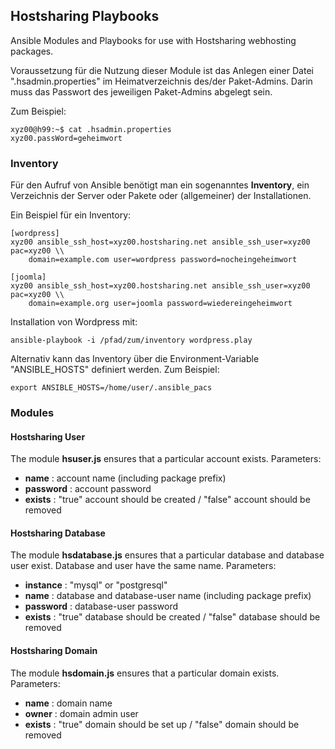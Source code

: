 ## Hostsharing Playbooks

Ansible Modules and Playbooks for use with Hostsharing webhosting 
packages.

Voraussetzung für die Nutzung dieser Module ist das Anlegen einer Datei
".hsadmin.properties" im Heimatverzeichnis des/der Paket-Admins.
Darin muss das Passwort des jeweiligen Paket-Admins abgelegt sein.

Zum Beispiel:

    xyz00@h99:~$ cat .hsadmin.properties 
    xyz00.passWord=geheimwort

### Inventory

Für den Aufruf von Ansible benötigt man ein sogenanntes __Inventory__, ein
Verzeichnis der Server oder Pakete oder (allgemeiner) der Installationen.

Ein Beispiel für ein Inventory:


    [wordpress]
    xyz00 ansible_ssh_host=xyz00.hostsharing.net ansible_ssh_user=xyz00 pac=xyz00 \\
        domain=example.com user=wordpress password=nocheingeheimwort
   
    [joomla]
    xyz00 ansible_ssh_host=xyz00.hostsharing.net ansible_ssh_user=xyz00 pac=xyz00 \\
        domain=example.org user=joomla password=wiedereingeheimwort

Installation von Wordpress mit:

    ansible-playbook -i /pfad/zum/inventory wordpress.play

Alternativ kann das Inventory über die Environment-Variable "ANSIBLE_HOSTS"
definiert werden. Zum Beispiel:

    export ANSIBLE_HOSTS=/home/user/.ansible_pacs 

### Modules

#### Hostsharing User

The module __hsuser.js__ ensures that a particular account exists.
Parameters:
* __name__ : account name (including package prefix)
* __password__ : account password
* __exists__ : "true" account should be created / "false" account should be removed

#### Hostsharing Database

The module __hsdatabase.js__ ensures that a particular database and database 
user exist. Database and user have the same name.
Parameters:
* __instance__ : "mysql" or "postgresql"
* __name__ : database and database-user name (including package prefix)
* __password__ : database-user password
* __exists__ : "true" database should be created / "false" database should be removed

#### Hostsharing Domain

The module __hsdomain.js__ ensures that a particular domain exists.
Parameters:
* __name__ : domain name
* __owner__ : domain admin user 
* __exists__ : "true" domain should be set up / "false" domain should be removed
